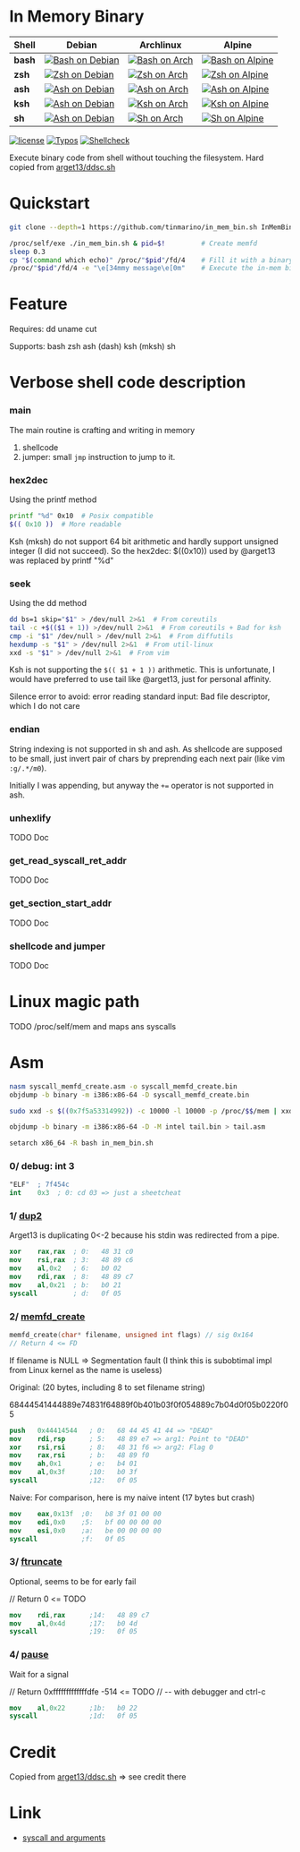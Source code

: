 # In Memory Binary

| Shell | Debian | Archlinux | Alpine |
| ---   | ---    | ---       | --- |
| __bash__  | [![Bash on Debian](https://img.shields.io/endpoint?url=https://gist.githubusercontent.com/tinmarino/7b40042f91625feffeaa1941f7aba953/raw/in_mem_bin_CI_bash_on_debian.json)](https://github.com/tinmarino/in_mem_bin.sh/actions/workflows/main.yml) | [![Bash on Arch](https://img.shields.io/endpoint?url=https://gist.githubusercontent.com/tinmarino/7b40042f91625feffeaa1941f7aba953/raw/in_mem_bin_CI_bash_on_archlinux.json)](https://github.com/tinmarino/in_mem_bin.sh/actions/workflows/main.yml) | [![Bash on Alpine](https://img.shields.io/endpoint?url=https://gist.githubusercontent.com/tinmarino/7b40042f91625feffeaa1941f7aba953/raw/in_mem_bin_CI_bash_on_alpine.json)](https://github.com/tinmarino/in_mem_bin.sh/actions/workflows/main.yml) |
| __zsh__  | [![Zsh on Debian](https://img.shields.io/endpoint?url=https://gist.githubusercontent.com/tinmarino/7b40042f91625feffeaa1941f7aba953/raw/in_mem_bin_CI_zsh_on_debian.json)](https://github.com/tinmarino/in_mem_bin.sh/actions/workflows/main.yml) | [![Zsh on Arch](https://img.shields.io/endpoint?url=https://gist.githubusercontent.com/tinmarino/7b40042f91625feffeaa1941f7aba953/raw/in_mem_bin_CI_zsh_on_archlinux.json)](https://github.com/tinmarino/in_mem_bin.sh/actions/workflows/main.yml) | [![Zsh on Alpine](https://img.shields.io/endpoint?url=https://gist.githubusercontent.com/tinmarino/7b40042f91625feffeaa1941f7aba953/raw/in_mem_bin_CI_zsh_on_alpine.json)](https://github.com/tinmarino/in_mem_bin.sh/actions/workflows/main.yml) |
| __ash__  | [![Ash on Debian](https://img.shields.io/endpoint?url=https://gist.githubusercontent.com/tinmarino/7b40042f91625feffeaa1941f7aba953/raw/in_mem_bin_CI_ash_on_debian.json)](https://github.com/tinmarino/in_mem_bin.sh/actions/workflows/main.yml) | [![Ash on Arch](https://img.shields.io/endpoint?url=https://gist.githubusercontent.com/tinmarino/7b40042f91625feffeaa1941f7aba953/raw/in_mem_bin_CI_ash_on_archlinux.json)](https://github.com/tinmarino/in_mem_bin.sh/actions/workflows/main.yml) | [![Ash on Alpine](https://img.shields.io/endpoint?url=https://gist.githubusercontent.com/tinmarino/7b40042f91625feffeaa1941f7aba953/raw/in_mem_bin_CI_ash_on_alpine.json)](https://github.com/tinmarino/in_mem_bin.sh/actions/workflows/main.yml) |
| __ksh__  | [![Ash on Debian](https://img.shields.io/endpoint?url=https://gist.githubusercontent.com/tinmarino/7b40042f91625feffeaa1941f7aba953/raw/in_mem_bin_CI_ksh_on_debian.json)](https://github.com/tinmarino/in_mem_bin.sh/actions/workflows/main.yml) | [![Ksh on Arch](https://img.shields.io/endpoint?url=https://gist.githubusercontent.com/tinmarino/7b40042f91625feffeaa1941f7aba953/raw/in_mem_bin_CI_ksh_on_archlinux.json)](https://github.com/tinmarino/in_mem_bin.sh/actions/workflows/main.yml) | [![Ksh on Alpine](https://img.shields.io/endpoint?url=https://gist.githubusercontent.com/tinmarino/7b40042f91625feffeaa1941f7aba953/raw/in_mem_bin_CI_ksh_on_alpine.json)](https://github.com/tinmarino/in_mem_bin.sh/actions/workflows/main.yml) |
| __sh__  | [![Ash on Debian](https://img.shields.io/endpoint?url=https://gist.githubusercontent.com/tinmarino/7b40042f91625feffeaa1941f7aba953/raw/in_mem_bin_CI_sh_on_debian.json)](https://github.com/tinmarino/in_mem_bin.sh/actions/workflows/main.yml) | [![Sh on Arch](https://img.shields.io/endpoint?url=https://gist.githubusercontent.com/tinmarino/7b40042f91625feffeaa1941f7aba953/raw/in_mem_bin_CI_sh_on_archlinux.json)](https://github.com/tinmarino/in_mem_bin.sh/actions/workflows/main.yml) | [![Sh on Alpine](https://img.shields.io/endpoint?url=https://gist.githubusercontent.com/tinmarino/7b40042f91625feffeaa1941f7aba953/raw/in_mem_bin_CI_sh_on_alpine.json)](https://github.com/tinmarino/in_mem_bin.sh/actions/workflows/main.yml) |

[![license](https://img.shields.io/badge/License-GPLv3-blue.svg)](LICENSE)
[![Typos](https://github.com/tinmarino/in_mem_bin.sh/workflows/Typos/badge.svg)](https://github.com/tinmarino/in_mem_bin.sh/actions/workflows/typos.yml)
[![Shellcheck](https://github.com/tinmarino/in_mem_bin.sh/workflows/Shellcheck/badge.svg)](https://github.com/tinmarino/in_mem_bin.sh/actions/workflows/shellcheck.yml)

Execute binary code from shell without touching the filesystem. Hard copied from [arget13/ddsc.sh](https://github.com/arget13/DDexec/blob/49498ff6cc0bff4afe848565e6fe7d0558fab5f1/ddsc.sh)

# Quickstart

```sh
git clone --depth=1 https://github.com/tinmarino/in_mem_bin.sh InMemBin && cd InMemBin

/proc/self/exe ./in_mem_bin.sh & pid=$!         # Create memfd
sleep 0.3 
cp "$(command which echo)" /proc/"$pid"/fd/4    # Fill it with a binary
/proc/"$pid"/fd/4 -e "\e[34mmy message\e[0m"    # Execute the in-mem binary
```

# Feature

Requires: dd uname cut

Supports: bash zsh ash (dash) ksh (mksh) sh

# Verbose shell code description

### main

The main routine is crafting and writing in memory

1. shellcode
2. jumper: small `jmp` instruction to jump to it.

### hex2dec

Using the printf method

```sh
printf "%d" 0x10  # Posix compatible
$(( 0x10 ))  # More readable
```


Ksh (mksh) do not support 64 bit arithmetic and hardly support unsigned integer (I did not succeed). So the hex2dec: $((0x10)) used by @arget13 was replaced by printf "%d"

### seek

Using the dd method

```sh
dd bs=1 skip="$1" > /dev/null 2>&1  # From coreutils
tail -c +$(($1 + 1)) >/dev/null 2>&1  # From coreutils + Bad for ksh
cmp -i "$1" /dev/null > /dev/null 2>&1  # From diffutils
hexdump -s "$1" > /dev/null 2>&1  # From util-linux
xxd -s "$1" > /dev/null 2>&1  # From vim
```

Ksh is not supporting the `$(( $1 + 1 ))` arithmetic. This is unfortunate, I would have preferred to use tail like @arget13, just for personal affinity.

Silence error to avoid: error reading standard input: Bad file descriptor, which I do not care


### endian

String indexing is not supported in sh and ash. As shellcode are supposed to be small, just invert pair of chars by preprending each next pair (like vim `:g/.*/m0`).

Initially I was appending, but anyway the `+=` operator is not supported in ash.

### unhexlify

TODO Doc

### get_read_syscall_ret_addr

TODO Doc

### get_section_start_addr

TODO Doc

### shellcode and jumper

TODO Doc

# Linux magic path

TODO
/proc/self/mem and maps ans syscalls
# Asm


```sh
nasm syscall_memfd_create.asm -o syscall_memfd_create.bin
objdump -b binary -m i386:x86-64 -D syscall_memfd_create.bin

sudo xxd -s $((0x7f5a53314992)) -c 10000 -l 10000 -p /proc/$$/mem | xxd -r -p > tail.bin

objdump -b binary -m i386:x86-64 -D -M intel tail.bin > tail.asm

setarch x86_64 -R bash in_mem_bin.sh
```

### 0/ debug: int 3

```nasm
"ELF"  ; 7f454c
int    0x3  ; 0: cd 03 => just a sheetcheat
```

### 1/ [dup2](https://chromium.googlesource.com/chromiumos/docs/+/HEAD/constants/syscalls.md#arm_63)

Arget13 is duplicating 0<-2 because his stdin was redirected from a pipe.

```nasm
xor    rax,rax  ; 0:   48 31 c0                
mov    rsi,rax  ; 3:   48 89 c6                
mov    al,0x2   ; 6:   b0 02                   
mov    rdi,rax  ; 8:   48 89 c7                
mov    al,0x21  ; b:   b0 21                   
syscall         ; d:   0f 05                   
```

### 2/ [memfd_create](https://chromium.googlesource.com/chromiumos/docs/+/HEAD/constants/syscalls.md#x86_64_319)

```c
memfd_create(char* filename, unsigned int flags) // sig 0x164
// Return 4 <= FD
```

If filename is NULL => Segmentation fault (I think this is subobtimal impl from Linux kernel as the name is useless)


Original: (20 bytes, including 8 to set filename string)

68444541444889e74831f64889f0b401b03f0f054889c7b04d0f05b0220f05

```nasm
push   0x44414544   ; 0:   68 44 45 41 44 => "DEAD"
mov    rdi,rsp      ; 5:   48 89 e7 => arg1: Point to "DEAD"
xor    rsi,rsi      ; 8:   48 31 f6 => arg2: Flag 0
mov    rax,rsi      ; b:   48 89 f0
mov    ah,0x1       ; e:   b4 01
mov    al,0x3f      ;10:   b0 3f
syscall             ;12:   0f 05
```

Naive: For comparison, here is my naive intent (17 bytes but crash)

```nasm
mov    eax,0x13f  ;0:   b8 3f 01 00 00          
mov    edi,0x0    ;5:   bf 00 00 00 00          
mov    esi,0x0    ;a:   be 00 00 00 00          
syscall           ;f:   0f 05                   
```

### 3/ [ftruncate](https://chromium.googlesource.com/chromiumos/docs/+/HEAD/constants/syscalls.md#x86_64_77)
Optional, seems to be for early fail

// Return 0 <= TODO

```nasm
mov    rdi,rax      ;14:   48 89 c7
mov    al,0x4d      ;17:   b0 4d
syscall             ;19:   0f 05
```

### 4/ [pause](https://chromium.googlesource.com/chromiumos/docs/+/HEAD/constants/syscalls.md#x86_64_34)

Wait for a signal

// Return 0xfffffffffffffdfe  -514 <= TODO
// -- with debugger and ctrl-c

```nasm
mov    al,0x22      ;1b:   b0 22
syscall             ;1d:   0f 05
```


# Credit

Copied from [arget13/ddsc.sh](https://github.com/arget13/DDexec/blob/49498ff6cc0bff4afe848565e6fe7d0558fab5f1/ddsc.sh) => see credit there

# Link

* [syscall and arguments](https://chromium.googlesource.com/chromiumos/docs/+/HEAD/constants/syscalls.md)
